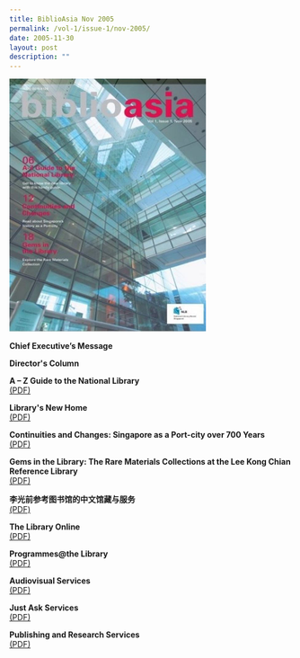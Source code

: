 ```yaml
---
title: BiblioAsia Nov 2005
permalink: /vol-1/issue-1/nov-2005/
date: 2005-11-30
layout: post
description: ""
---
```

<img style="width: 350px; height: 450px;" src="/images/vol-1-issue-1/nov%202005.JPG"><br>

**Chief Executive’s Message** <br>

**Director's Column** <br>

**A – Z Guide to the National Library**<br> [(PDF)](/files/pdf/vol-1/issue-1/v1-Issue1_A-Z%20Guide.pdf)

**Library's New Home**<br> [(PDF)](/files/pdf/vol-1/issue-1/v1-Issue1_Library%20New%20Home.pdf)

**Continuities and Changes: Singapore as a Port-city over 700 Years**<br> [(PDF)](/files/pdf/vol-1/issue-1/v1-Issue1_ContinuitiesChanges.pdf)

**Gems in the Library: The Rare Materials Collections at the Lee Kong Chian Reference Library**<br> [(PDF)](/files/pdf/vol-1/issue-1/v1-Issue1_Gems.pdf)

**李光前参考图书馆的中文馆藏与服务**<br> [(PDF)](/files/pdf/vol-1/issue-1/v1-Issue1_Chinese.pdf)

**The Library Online**<br> [(PDF)](/files/pdf/vol-1/issue-1/v1-Issue1_Library%20Online.pdf)

**Programmes@the Library** <br> [(PDF)](/files/pdf/vol-1/issue-1/v1-Issue1_Programmes%20.pdf)

**Audiovisual Services**<br> [(PDF)](/files/pdf/vol-1/issue-1/v1-issue1_AudiovisualServices.pdf)

**Just Ask Services**<br> [(PDF)](/files/pdf/vol-1/issue-1/v1-issue1_JustAskServices.pdf)

**Publishing and Research Services**<br>
[(PDF)](/files/pdf/vol-1/issue-1/v1-issue1_PublishingandResearch.pdf)